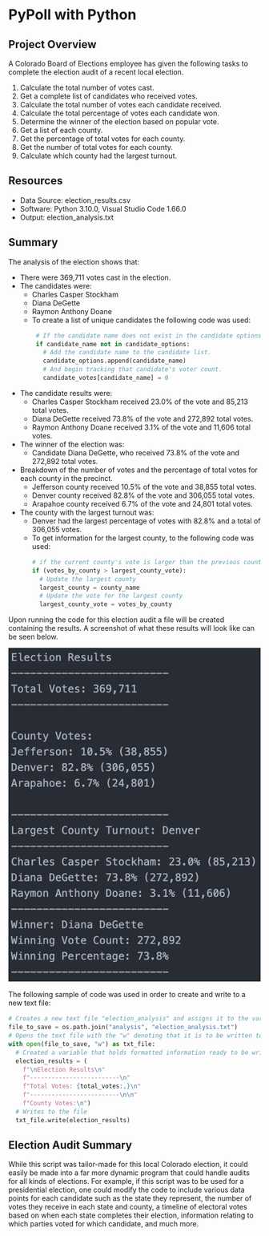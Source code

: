 # PyPoll with Python

## Project Overview

A Colorado Board of Elections employee has given the following tasks to complete the election audit of a recent local election.

1. Calculate the total number of votes cast.
2. Get a complete list of candidates who received votes.
3. Calculate the total number of votes each candidate received.
4. Calculate the total percentage of votes each candidate won.
5. Determine the winner of the election based on popular vote.
6. Get a list of each county.
7. Get the percentage of total votes for each county.
8. Get the number of total votes for each county.
9. Calculate which county had the largest turnout.

## Resources

- Data Source: election_results.csv
- Software: Python 3.10.0, Visual Studio Code 1.66.0
- Output: election_analysis.txt

## Summary

The analysis of the election shows that:
- There were 369,711 votes cast in the election.
- The candidates were:
  - Charles Casper Stockham
  - Diana DeGette
  - Raymon Anthony Doane
  - To create a list of unique candidates the following code was used:
     ```python
      # If the candidate name does not exist in the candidate options list:
      if candidate_name not in candidate_options:
        # Add the candidate name to the candidate list.
        candidate_options.append(candidate_name)
        # And begin tracking that candidate's voter count.
        candidate_votes[candidate_name] = 0
     ```
- The candidate results were:
  - Charles Casper Stockham received 23.0% of the vote and 85,213 total votes.
  - Diana DeGette received 73.8% of the vote and 272,892 total votes.
  - Raymon Anthony Doane received 3.1% of the vote and 11,606 total votes.
- The winner of the election was:
  - Candidate Diana DeGette, who received 73.8% of the vote and 272,892 total votes.
- Breakdown of the number of votes and the percentage of total votes for each county in the precinct.
  - Jefferson county received 10.5% of the vote and 38,855 total votes.
  - Denver county received 82.8% of the vote and 306,055 total votes.
  - Arapahoe county received 6.7% of the vote and 24,801 total votes.
- The county with the largest turnout was:
  - Denver had the largest percentage of votes with 82.8% and a total of 306,055 votes.
  - To get information for the largest county, to the following code was used:
    ```python
    # if the current county's vote is larger than the previous county's vote:
    if (votes_by_county > largest_county_vote):
      # Update the largest county
      largest_county = county_name
      # Update the vote for the largest county
      largest_county_vote = votes_by_county
    ```

Upon running the code for this election audit a file will be created containing the results. A screenshot of what these results will look like can be seen below.

![election_results](Resources/election_results.png)

The following sample of code was used in order to create and write to a new text file:
```python
# Creates a new text file "election_analysis" and assigns it to the variable file_to_save
file_to_save = os.path.join("analysis", "election_analysis.txt")
# Opens the text file with the "w" denoting that it is to be written to
with open(file_to_save, "w") as txt_file:
  # Created a variable that holds formatted information ready to be written to the file
  election_results = (
    f"\nElection Results\n"
    f"-------------------------\n"
    f"Total Votes: {total_votes:,}\n"
    f"-------------------------\n\n"
    f"County Votes:\n")
  # Writes to the file
  txt_file.write(election_results)
```

## Election Audit Summary

While this script was tailor-made for this local Colorado election, it could easily be made into a far more dynamic program that could handle audits for all kinds of elections. For example, if this script was to be used for a presidential election, one could modify the code to include various data points for each candidate such as the state they represent, the number of votes they receive in each state and county, a timeline of electoral votes based on when each state completes their election, information relating to which parties voted for which candidate, and much more.
